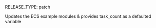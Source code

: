 RELEASE_TYPE: patch 

Updates the ECS example modules & provides task_count as a defaulted variable
